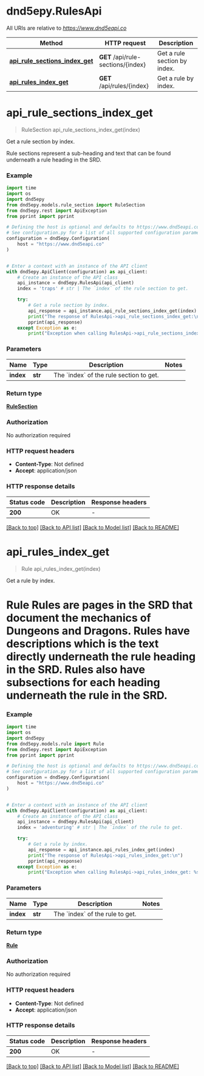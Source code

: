 # dnd5epy.RulesApi

All URIs are relative to *https://www.dnd5eapi.co*

Method | HTTP request | Description
------------- | ------------- | -------------
[**api_rule_sections_index_get**](RulesApi.md#api_rule_sections_index_get) | **GET** /api/rule-sections/{index} | Get a rule section by index.
[**api_rules_index_get**](RulesApi.md#api_rules_index_get) | **GET** /api/rules/{index} | Get a rule by index.


# **api_rule_sections_index_get**
> RuleSection api_rule_sections_index_get(index)

Get a rule section by index.

Rule sections represent a sub-heading and text that can be found underneath a rule heading in the SRD.

### Example

```python
import time
import os
import dnd5epy
from dnd5epy.models.rule_section import RuleSection
from dnd5epy.rest import ApiException
from pprint import pprint

# Defining the host is optional and defaults to https://www.dnd5eapi.co
# See configuration.py for a list of all supported configuration parameters.
configuration = dnd5epy.Configuration(
    host = "https://www.dnd5eapi.co"
)


# Enter a context with an instance of the API client
with dnd5epy.ApiClient(configuration) as api_client:
    # Create an instance of the API class
    api_instance = dnd5epy.RulesApi(api_client)
    index = 'traps' # str | The `index` of the rule section to get. 

    try:
        # Get a rule section by index.
        api_response = api_instance.api_rule_sections_index_get(index)
        print("The response of RulesApi->api_rule_sections_index_get:\n")
        pprint(api_response)
    except Exception as e:
        print("Exception when calling RulesApi->api_rule_sections_index_get: %s\n" % e)
```


### Parameters

Name | Type | Description  | Notes
------------- | ------------- | ------------- | -------------
 **index** | **str**| The &#x60;index&#x60; of the rule section to get.  | 

### Return type

[**RuleSection**](RuleSection.md)

### Authorization

No authorization required

### HTTP request headers

 - **Content-Type**: Not defined
 - **Accept**: application/json

### HTTP response details
| Status code | Description | Response headers |
|-------------|-------------|------------------|
**200** | OK |  -  |

[[Back to top]](#) [[Back to API list]](../README.md#documentation-for-api-endpoints) [[Back to Model list]](../README.md#documentation-for-models) [[Back to README]](../README.md)

# **api_rules_index_get**
> Rule api_rules_index_get(index)

Get a rule by index.

# Rule   Rules are pages in the SRD that document the mechanics of Dungeons and Dragons.  Rules have descriptions which is the text directly underneath the rule heading  in the SRD. Rules also have subsections for each heading underneath the rule in the SRD. 

### Example

```python
import time
import os
import dnd5epy
from dnd5epy.models.rule import Rule
from dnd5epy.rest import ApiException
from pprint import pprint

# Defining the host is optional and defaults to https://www.dnd5eapi.co
# See configuration.py for a list of all supported configuration parameters.
configuration = dnd5epy.Configuration(
    host = "https://www.dnd5eapi.co"
)


# Enter a context with an instance of the API client
with dnd5epy.ApiClient(configuration) as api_client:
    # Create an instance of the API class
    api_instance = dnd5epy.RulesApi(api_client)
    index = 'adventuring' # str | The `index` of the rule to get. 

    try:
        # Get a rule by index.
        api_response = api_instance.api_rules_index_get(index)
        print("The response of RulesApi->api_rules_index_get:\n")
        pprint(api_response)
    except Exception as e:
        print("Exception when calling RulesApi->api_rules_index_get: %s\n" % e)
```


### Parameters

Name | Type | Description  | Notes
------------- | ------------- | ------------- | -------------
 **index** | **str**| The &#x60;index&#x60; of the rule to get.  | 

### Return type

[**Rule**](Rule.md)

### Authorization

No authorization required

### HTTP request headers

 - **Content-Type**: Not defined
 - **Accept**: application/json

### HTTP response details
| Status code | Description | Response headers |
|-------------|-------------|------------------|
**200** | OK |  -  |

[[Back to top]](#) [[Back to API list]](../README.md#documentation-for-api-endpoints) [[Back to Model list]](../README.md#documentation-for-models) [[Back to README]](../README.md)

